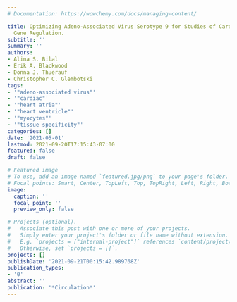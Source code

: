 ```yaml
---
# Documentation: https://wowchemy.com/docs/managing-content/

title: Optimizing Adeno-Associated Virus Serotype 9 for Studies of Cardiac Chamber-Specific
  Gene Regulation.
subtitle: ''
summary: ''
authors:
- Alina S. Bilal
- Erik A. Blackwood
- Donna J. Thuerauf
- Christopher C. Glembotski
tags:
- '"adeno-associated virus"'
- '"cardiac"'
- '"heart atria"'
- '"heart ventricle"'
- '"myocytes"'
- '"tissue specificity"'
categories: []
date: '2021-05-01'
lastmod: 2021-09-20T17:15:43-07:00
featured: false
draft: false

# Featured image
# To use, add an image named `featured.jpg/png` to your page's folder.
# Focal points: Smart, Center, TopLeft, Top, TopRight, Left, Right, BottomLeft, Bottom, BottomRight.
image:
  caption: ''
  focal_point: ''
  preview_only: false

# Projects (optional).
#   Associate this post with one or more of your projects.
#   Simply enter your project's folder or file name without extension.
#   E.g. `projects = ["internal-project"]` references `content/project/deep-learning/index.md`.
#   Otherwise, set `projects = []`.
projects: []
publishDate: '2021-09-21T00:15:42.989768Z'
publication_types:
- '0'
abstract: ''
publication: '*Circulation*'
---
```

